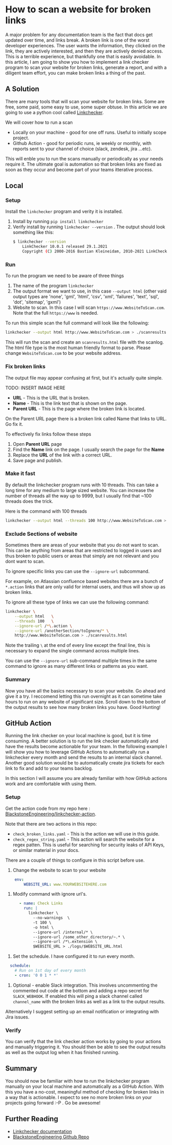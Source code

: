 # How to scan a website for broken links

A major problem for any documentation team is the fact that docs get updated over time, and links break. A broken link is one of the worst developer experiences. The user wants the information, they clicked on the link, they are actively interested, and then they are actively denied access. This is a terrible experience, but thankfully one that is easily avoidable. In this article, I am going to show you how to implement a link checker program to scan your website for broken links, generate a report, and with a diligent team effort, you can make broken links a thing of the past.

## A Solution
There are many tools that will scan your website for broken links. Some are free, some paid, some easy to use, some super obtuse. In this article we are going to use a python cool called [Linkchecker](https://linkchecker.github.io/linkchecker/). 

We will cover how to run a scan 
- Locally on your machine - good for one off runs. Useful to initially scope project.
- Github Action - good for periodic runs, ie weekly or monthly, with reports sent to your channel of choice (slack, zendesk, jira ...etc). 

This will enble you to run the scans manually or periodically as your needs require it. The ultimate goal is automation so that broken links are fixed as soon as they occur and become part of your teams itterative process. 

## Local

### Setup
Install the `linkchecker` program and verity it is installed.

1. Install by running `pip install linkchecker`
1. Verify install by running `linkchecker --version` . The output should look something like this: 
	```bash
	$ linkchecker --version
		LinkChecker 10.0.1 released 29.1.2021
		Copyright (C) 2000-2016 Bastian Kleineidam, 2010-2021 LinkChecker Authors
	```

### Run

To run the program we need to be aware of three things
1. The name of the program `linkchecker`
1. The output format we want to use, in this case `--output html` (other vaid output types are 'none', 'gml', 'html', 'csv', 'xml', 'failures', 'text', 'sql', 'dot', 'sitemap', 'gxml')
1. Website to scan. In this case I will scan `https://www.WebsiteToScan.com`. Note that the full `https://www` is needed. 

To run this simple scan the full command will look like the following:

```bash
linkchecker --output html http://www.WebsiteToScan.com > ./scanresults.html
```

This will run the scan and create an `scanresults.html` file with the scanlog. The html file type is the most human friendly format to parse. Please change `WebsiteToScan.com` to be your website address. 

### Fix broken links

The output file may appear confusing at first, but it's actually quite simple.

TODO: INSERT IMAGE HERE

- **URL** - This is the URL that is broken.
- **Name** - This is the link text that is shown on the page.
- **Parent URL** - This is the page where the broken link is located.

On the Parent URL page there is a broken link called Name that links to URL. Go fix it. 

To effectively fix links follow these steps
1. Open **Parent URL** page
1. Find the **Name** link on the page. I usually search the page for the **Name**
1. Replace the **URL** of the link with a correct URL. 
1. Save page and publish. 

### Make it fast

By default the linkchecker program runs with 10 threads. This can take a long time for any medium to large sized website. You can increase the number of threads all the way up to 9999, but I usually find that \~100 threads does the trick. 

Here is the command with 100 threads

```bash
linkchecker --output html --threads 100 http://www.WebsiteToScan.com > ./scanresults.html
```

### Exclude Sections of website 

Sometimes there are areas of your website that you do not want to scan. This can be anything from areas that are restricted to logged in users and thus broken to public users or areas that simply are not relevant and you dont want to scan. 

To ignore specific links you can use the `--ignore-url` subcommand. 

For example, on Atlassian confluence based websites there are a bunch of `*.action` links that are only valid for internal users, and thus will show up as broken links. 

To ignore all these type of links we can use the following command:

```bash
linkchecker \
	--output html	\
	--threads 100	\
	--ignore-url /*\.action \
	--ignore-url /anotherSection/toIgnore/* \
	http://www.WebsiteToScan.com > ./scanresults.html
```

Note the trailing `\` at the end of every line except the final line, this is necessary to expand the single command across multiple lines. 

You can use the `--ignore-url` sub-command multiple times in the same command to ignore as many different links or patterns as you want. 

### Summary

Now you have all the basics necessary to scan your website. Go ahead and give it a try. I reccomend letting this run overnight as it can sometime take hours to run on any website of significant size. Scroll down to the bottom of the output results to see how many broken links you have. Good Hunting!

## GitHub Action

Running the link checker on your local machine is good, but it is time consuming. A better solution is to run the link checker automatically and have the results become actionable for your team. In the following example I will show you how to leverage GitHub Actions to automatically run a linkchecker every month and send the results to an internal slack channel. Another good solution would be to automatically create jira tickets for each link to fix and add to your teams backlog. 

In this section I will assume you are already familiar with how GitHub actions work and are comfortable with using them. 

### Setup

Get the action code from my repo here : [BlackstoneEngineering/linkchecker-action](https://github.com/BlackstoneEngineering/linkchecker-action/blob/main/.github/workflows/check_broken_links.yaml). 

Note that there are two actions in this repo:
- `check_broken_links.yaml` - This is the action we will use in this guide. 
- `check_regex_string.yaml` - This action will search the website for a regex patten. This is useful for searching for security leaks of API Keys, or similar material in your docs. 

There are a couple of things to configure in this script before use.
1. Change the website to scan to your website
```yaml
	env:
  		WEBSITE_URL: www.YOURWEBSITEHERE.com
```
1. Modify command with ignore url's. 
```yaml
      - name: Check Links
        run: |
          linkchecker \
            --no-warnings  \
            -t 100 \
            -o html \
            --ignore-url /internal/* \
            --ignore-url /some_other_directory/~.* \
            --ignore-url /*\.extension \
            $WEBSITE_URL > ./logs/$WEBSITE_URL.html
```
1. Set the schedule. I have configured it to run every month. 
```yaml
  schedule:
    # Run on 1st day of every month
    - cron: '0 0 1 * *'
```
1. Optional - enable Slack integration. This involves uncommenting the commented out code at the bottom and adding a repo secret for `SLACK_WEBHOOK`. If enabled this will ping a slack channel called `channel_name` with the broken links as well as a link to the output results. 

Alternatively I suggest setting up an email notification or integrating with Jira issues. 

### Verify
You can verify that the link checker action works by going to your actions and manually triggering it. You should then be able to see the output results as well as the output log when it has finished running. 

## Summary

You should now be familiar with how to run the linkchecker program manually on your local machine and automatically as a GitHub Action. With this you have a no-cost, meaningful method of checking for broken links in a way that is actionable. I expect to see no more broken links on your projects going forward :-P . Go be awesome!

## Further Reading
- [Linkchecker documentation](https://linkchecker.github.io/linkchecker/)
- [BlackstoneEngineering Github Repo](https://github.com/BlackstoneEngineering/linkchecker-action)


